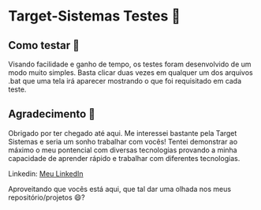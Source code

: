 # Target-Sistemas Testes 🔴

## Como testar 🤔

Visando facilidade e ganho de tempo, os testes foram desenvolvido de um modo muito simples. Basta clicar duas vezes em qualquer um dos arquivos .bat que uma tela irá aparecer mostrando o que foi requisitado em cada teste. 

## Agradecimento 🙂

Obrigado por ter chegado até aqui. Me interessei bastante pela Target Sistemas e seria um sonho trabalhar com vocês! Tentei demonstrar ao máximo o meu pontencial com diversas tecnologias provando a minha capacidade de aprender rápido e trabalhar com diferentes tecnologias.

Linkedin: [Meu LinkedIn](https://www.linkedin.com/in/vinicius-do-nascimento-evangelista-1bb4aa224/)

Aproveitando que vocês está aqui, que tal dar uma olhada nos meus repositório/projetos 😄?